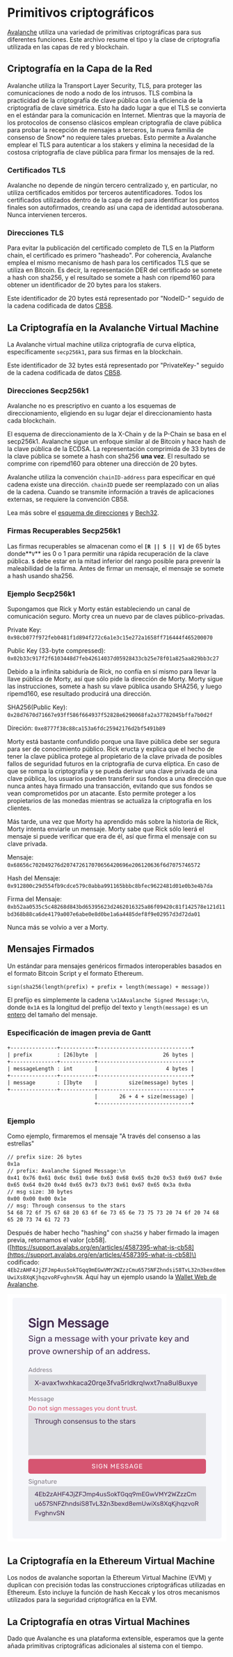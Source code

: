 # Primitivos criptográficos

[Avalanche](../../#avalanche) utiliza una variedad de primitivas criptográficas para sus diferentes funciones. Este archivo resume el tipo y la clase de criptografía utilizada en las capas de red y blockchain.

## Criptografía en la Capa de la Red

Avalanche utiliza la Transport Layer Security, TLS, para proteger las comunicaciones de nodo a nodo de los intrusos. TLS combina la practicidad de la criptografía de clave pública con la eficiencia de la criptografía de clave simétrica. Esto ha dado lugar a que el TLS se convierta en el estándar para la comunicación en Internet. Mientras que la mayoría de los protocolos de consenso clásicos emplean criptografía de clave pública para probar la recepción de mensajes a terceros, la nueva familia de consenso de Snow\* no requiere tales pruebas. Esto permite a Avalanche emplear el TLS para autenticar a los stakers y elimina la necesidad de la costosa criptografía de clave pública para firmar los mensajes de la red.

### Certificados TLS

Avalanche no depende de ningún tercero centralizado y, en particular, no utiliza certificados emitidos por terceros autentificadores. Todos los certificados utilizados dentro de la capa de red para identificar los puntos finales son autofirmados, creando así una capa de identidad autosoberana. Nunca intervienen terceros.

### Direcciones TLS

Para evitar la publicación del certificado completo de TLS en la Platform chain, el certificado es primero "hasheado". Por coherencia, Avalanche emplea el mismo mecanismo de hash para los certificados TLS que se utiliza en Bitcoin. Es decir, la representación DER del certificado se somete a hash con sha256, y el resultado se somete a hash con ripemd160 para obtener un identificador de 20 bytes para los stakers.

Este identificador de 20 bytes está representado por "NodeID-" seguido de la cadena codificada de datos [CB58](https://support.avalabs.org/en/articles/4587395-what-is-cb58).

## La Criptografía en la Avalanche Virtual Machine

La Avalanche virtual machine utiliza criptografía de curva elíptica, específicamente `secp256k1`, para sus firmas en la blockchain.

Este identificador de 32 bytes está representado por "PrivateKey-" seguido de la cadena codificada de datos [CB58](https://support.avalabs.org/en/articles/4587395-what-is-cb58).

### Direcciones Secp256k1

Avalanche no es prescriptivo en cuanto a los esquemas de direccionamiento, eligiendo en su lugar dejar el direccionamiento hasta cada blockchain.

El esquema de direccionamiento de la X-Chain y de la P-Chain se basa en el secp256k1. Avalanche sigue un enfoque similar al de Bitcoin y hace hash de la clave pública de la ECDSA. La representación comprimida de 33 bytes de la clave pública se somete a hash con sha256 **una vez**. El resultado se comprime con ripemd160 para obtener una dirección de 20 bytes.

Avalanche utiliza la convención `chainID-address` para especificar en qué cadena existe una dirección. `chainID` puede ser reemplazado con un alias de la cadena. Cuando se transmite información a través de aplicaciones externas, se requiere la convención CB58.

Lea más sobre el [esquema de direcciones](https://github.com/ava-labs/avalanche-docs/tree/94d2e4aeddbf91f89b830f9b44b4aa60089ac755/en/articles/4596397-what-is-an-address/README.md) y [Bech32](http://support.avalabs.org/en/articles/4587392-what-is-bech32).

### Firmas Recuperables Secp256k1

Las firmas recuperables se almacenan como el **`[R || S || V]`** de 65 bytes donde**`V`** ies 0 o 1 para permitir una rápida recuperación de la clave pública. **`S`** debe estar en la mitad inferior del rango posible para prevenir la maleabilidad de la firma. Antes de firmar un mensaje, el mensaje se somete a hash usando sha256.

### Ejemplo Secp256k1

Supongamos que Rick y Morty están estableciendo un canal de comunicación seguro. Morty crea un nuevo par de claves público-privadas.

Private Key: `0x98cb077f972feb0481f1d894f272c6a1e3c15e272a1658ff716444f465200070`

Public Key \(33-byte compressed\): `0x02b33c917f2f6103448d7feb42614037d05928433cb25e78f01a825aa829bb3c27`

Debido a la infinita sabiduría de Rick, no confía en sí mismo para llevar la llave pública de Morty, así que sólo pide la dirección de Morty. Morty sigue las instrucciones, somete a hash su vlave pública usando SHA256, y luego ripemd160, ese resultado producirá una dirección.

SHA256\(Public Key\): `0x28d7670d71667e93ff586f664937f52828e6290068fa2a37782045bffa7b0d2f`

Direción: `0xe8777f38c88ca153a6fdc25942176d2bf5491b89`

Morty está bastante confundido porque una llave pública debe ser segura para ser de conocimiento público. Rick eructa y explica que el hecho de tener la clave pública protege al propietario de la clave privada de posibles fallos de seguridad futuros en la criptografía de curva elíptica. En caso de que se rompa la criptografía y se pueda derivar una clave privada de una clave pública, los usuarios pueden transferir sus fondos a una dirección que nunca antes haya firmado una transacción, evitando que sus fondos se vean comprometidos por un atacante. Esto permite proteger a los propietarios de las monedas mientras se actualiza la criptografía en los clientes.

Más tarde, una vez que Morty ha aprendido más sobre la historia de Rick, Morty intenta enviarle un mensaje. Morty sabe que Rick sólo leerá el mensaje si puede verificar que era de él, así que firma el mensaje con su clave privada.

Mensaje: `0x68656c702049276d207472617070656420696e206120636f6d7075746572`

Hash del Mensaje: `0x912800c29d554fb9cdce579c0abba991165bbbc8bfec9622481d01e0b3e4b7da`

Firma del Mensaje: `0xb52aa0535c5c48268d843bd65395623d2462016325a86f09420c81f142578e121d11bd368b88ca6de4179a007e6abe0e8d0be1a6a4485def8f9e02957d3d72da01`

Nunca más se volvio a ver a Morty.

## Mensajes Firmados

Un estándar para mensajes genéricos firmados interoperables basados en el formato Bitcoin Script y el formato Ethereum.

```text
sign(sha256(length(prefix) + prefix + length(message) + message))
```

El prefijo es simplemente la cadena `\x1AAvalanche Signed Message:\n`, donde `0x1A` es la longitud del prefijo del texto y `length(message)` es un [entero](serialization-primitives.md#integer) del tamaño del mensaje.

### Especificación de imagen previa de Gantt

```text
+---------------+-----------+------------------------------+
| prefix        : [26]byte  |                     26 bytes |
+---------------+-----------+------------------------------+
| messageLength : int       |                      4 bytes |
+---------------+-----------+------------------------------+
| message       : []byte    |          size(message) bytes |
+---------------+-----------+------------------------------+
                            |       26 + 4 + size(message) |
                            +------------------------------+
```

### Ejemplo

Como ejemplo, firmaremos el mensaje "A través del consenso a las estrellas"

```text
// prefix size: 26 bytes
0x1a
// prefix: Avalanche Signed Message:\n
0x41 0x76 0x61 0x6c 0x61 0x6e 0x63 0x68 0x65 0x20 0x53 0x69 0x67 0x6e 0x65 0x64 0x20 0x4d 0x65 0x73 0x73 0x61 0x67 0x65 0x3a 0x0a
// msg size: 30 bytes
0x00 0x00 0x00 0x1e
// msg: Through consensus to the stars
54 68 72 6f 75 67 68 20 63 6f 6e 73 65 6e 73 75 73 20 74 6f 20 74 68 65 20 73 74 61 72 73
```

Después de haber hecho "hashing" con `sha256` y haber firmado la imagen previa, retornamos el valor \[cb58\].\([https://support.avalabs.org/en/articles/4587395-what-is-cb58](https://support.avalabs.org/en/articles/4587395-what-is-cb58)\) codificado: `4Eb2zAHF4JjZFJmp4usSokTGqq9mEGwVMY2WZzzCmu657SNFZhndsiS8TvL32n3bexd8emUwiXs8XqKjhqzvoRFvghnvSN`. Aquí hay un ejemplo usando la [Wallet Web de Avalanche](https://wallet.avax.network/wallet/advanced).

![Sign message](../../.gitbook/assets/sign-message.png)

## La Criptografía en la Ethereum Virtual Machine

Los nodos de avalanche soportan la Ethereum Virtual Machine \(EVM\) y duplican con precisión todas las construcciones criptográficas utilizadas en Ethereum. Esto incluye la función de hash Keccak y los otros mecanismos utilizados para la seguridad criptográfica en la EVM.

## La Criptografía en otras Virtual Machines

Dado que Avalanche es una plataforma extensible, esperamos que la gente añada primitivas criptográficas adicionales al sistema con el tiempo.


